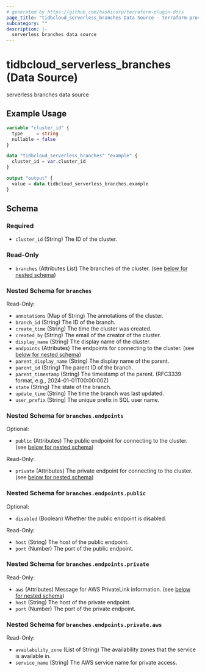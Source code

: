 ```yaml
---
# generated by https://github.com/hashicorp/terraform-plugin-docs
page_title: "tidbcloud_serverless_branches Data Source - terraform-provider-tidbcloud"
subcategory: ""
description: |-
  serverless branches data source
---
```


# tidbcloud_serverless_branches (Data Source)

serverless branches data source

## Example Usage

```terraform
variable "cluster_id" {
  type     = string
  nullable = false
}

data "tidbcloud_serverless_branches" "example" {
  cluster_id = var.cluster_id
}

output "output" {
  value = data.tidbcloud_serverless_branches.example
}
```

<!-- schema generated by tfplugindocs -->
## Schema

### Required

- `cluster_id` (String) The ID of the cluster.

### Read-Only

- `branches` (Attributes List) The branches of the cluster. (see [below for nested schema](#nestedatt--branches))

<a id="nestedatt--branches"></a>
### Nested Schema for `branches`

Read-Only:

- `annotations` (Map of String) The annotations of the cluster.
- `branch_id` (String) The ID of the branch.
- `create_time` (String) The time the cluster was created.
- `created_by` (String) The email of the creator of the cluster.
- `display_name` (String) The display name of the cluster.
- `endpoints` (Attributes) The endpoints for connecting to the cluster. (see [below for nested schema](#nestedatt--branches--endpoints))
- `parent_display_name` (String) The display name of the parent.
- `parent_id` (String) The parent ID of the branch.
- `parent_timestamp` (String) The timestamp of the parent. (RFC3339 format, e.g., 2024-01-01T00:00:00Z)
- `state` (String) The state of the branch.
- `update_time` (String) The time the branch was last updated.
- `user_prefix` (String) The unique prefix in SQL user name.

<a id="nestedatt--branches--endpoints"></a>
### Nested Schema for `branches.endpoints`

Optional:

- `public` (Attributes) The public endpoint for connecting to the cluster. (see [below for nested schema](#nestedatt--branches--endpoints--public))

Read-Only:

- `private` (Attributes) The private endpoint for connecting to the cluster. (see [below for nested schema](#nestedatt--branches--endpoints--private))

<a id="nestedatt--branches--endpoints--public"></a>
### Nested Schema for `branches.endpoints.public`

Optional:

- `disabled` (Boolean) Whether the public endpoint is disabled.

Read-Only:

- `host` (String) The host of the public endpoint.
- `port` (Number) The port of the public endpoint.


<a id="nestedatt--branches--endpoints--private"></a>
### Nested Schema for `branches.endpoints.private`

Read-Only:

- `aws` (Attributes) Message for AWS PrivateLink information. (see [below for nested schema](#nestedatt--branches--endpoints--private--aws))
- `host` (String) The host of the private endpoint.
- `port` (Number) The port of the private endpoint.

<a id="nestedatt--branches--endpoints--private--aws"></a>
### Nested Schema for `branches.endpoints.private.aws`

Read-Only:

- `availability_zone` (List of String) The availability zones that the service is available in.
- `service_name` (String) The AWS service name for private access.
